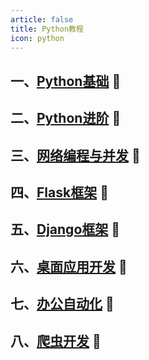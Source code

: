```yaml
---
article: false
title: Python教程
icon: python
---
```


## 一、[Python基础](/python/1、Python基础/)  :clown_face:
## 二、[Python进阶](/python/2、Python进阶/)  :clown_face:
## 三、[网络编程与并发](/python/3、网络编程与并发/)  :clown_face:
## 四、[Flask框架](/python/4、Flask框架/)  :clown_face:
## 五、[Django框架](/python/5、Django框架/)  :clown_face:
## 六、[桌面应用开发](/python/6、桌面应用开发/)  :clown_face:
## 七、[办公自动化](/python/7、办公自动化/)  :clown_face:
## 八、[爬虫开发](/python/8、爬虫开发/)  :clown_face: